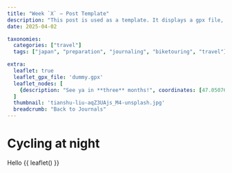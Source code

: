 ```yaml
---
title: "Week `X` – Post Template" 
description: "This post is used as a template. It displays a gpx file, a thumbnail and a breadcrumb. Pretty cool, right?"
date: 2025-04-02

taxonomies:
  categories: ["travel"]
  tags: ["japan", "preparation", "journaling", "biketouring", "travel"]

extra:
  leaflet: true
  leaflet_gpx_file: 'dummy.gpx'
  leaflet_nodes: [
    {description: "See ya in **three** months!", coordinates: [47.0507621319826, 8.310224275003634], icon: "iconStart", focus: true}
  ]
  thumbnail: 'tianshu-liu-aqZ3UAjs_M4-unsplash.jpg'
  breadcrumb: "Back to Journals"
---
```


<div class="dark-transition start"></div>
<div class="dark" markdown="1">
<!-- Keep Space here! -->

# Cycling at night

Hello {{ leaflet() }}


<!-- Keep Space here! -->
</div>
<div class="dark-transition end"></div>
